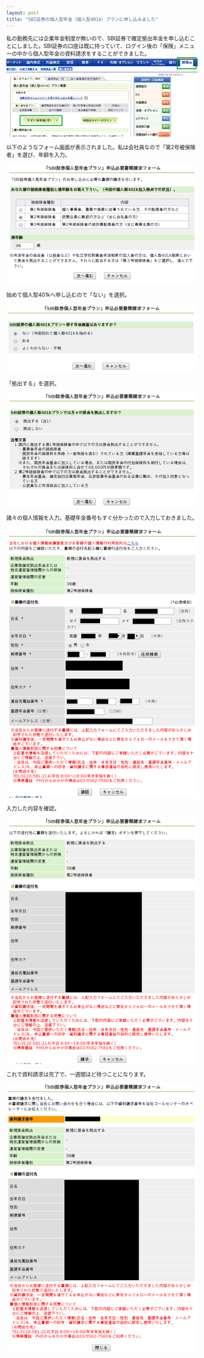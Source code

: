 ```yaml
---
layout: post
title: "SBI証券の個人型年金（個人型401k）プランに申し込みました"
---
```

私の勤務先には企業年金制度が無いので、SBI証券で確定拠出年金を申し込むことにしました。SBI証券の口座は既に持っていて、ログイン後の「保険」メニューの中から個人型年金の資料請求をすることができました。![401k-1](/assets/img/401k-1.png)

以下のようなフォーム画面が表示されました。私は会社員なので「第2号被保険者」を選び、年齢を入力。

![401k-2](/assets/img/401k-2.png)

始めて個人型401kへ申し込むので「ない」を選択。

![401k-3](/assets/img/401k-3.png)

「拠出する」を選択。

![401k-4](/assets/img/401k-4.png)

諸々の個人情報を入力。基礎年金番号もすぐ分かったので入力しておきました。

![401k-5](/assets/img/401k-5.png)

入力した内容を確認。

![401k-6](/assets/img/401k-6.png)

これで資料請求は完了で、一週間ほど待つことになります。

![401k-7](/assets/img/401k-7.png)